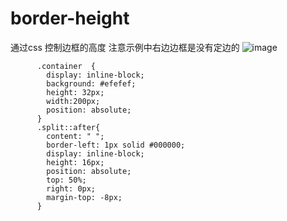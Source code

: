 # border-height
通过css 控制边框的高度
注意示例中右边边框是没有定边的
![image](https://github.com/SelfDown/border-height/assets/22128775/1baa58d1-2c85-4922-883b-ddb28ea400ac)
```
      .container  {
        display: inline-block;
        background: #efefef;
        height: 32px;
        width:200px;
        position: absolute;
      }
      .split::after{
        content: " ";
        border-left: 1px solid #000000;
        display: inline-block;
        height: 16px;
        position: absolute;
        top: 50%;
        right: 0px;
        margin-top: -8px;
      }
```

